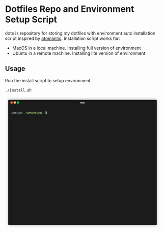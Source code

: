 # Dotfiles Repo and Environment Setup Script

dots is repository for storing my dotfiles with environment auto installation script inspired by [atomantic](https://github.com/atomantic/dotfiles). Installation script works for:
- MacOS in a local machine. Installing full version of environment
- Ubuntu in a remote machine. Installing lite version of environment

## Usage

Run the install script to setup environment

```
./install.sh
```

![dots_demo](docs/dots_demo.gif)
